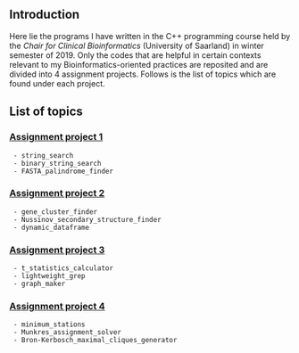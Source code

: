 ## Introduction
Here lie the programs I have written in the C++ programming course held by the *Chair for Clinical Bioinformatics* (University of Saarland) in winter semester of 2019. Only the codes that are helpful in certain contexts relevant to my Bioinformatics-oriented practices are reposited and are divided into 4 assignment projects. Follows is the list of topics which are found under each project. 

## List of topics
### [Assignment project 1](https://github.com/dhtt/C2Plus/tree/master/assignment1/code)
	 - string_search
	 - binary_string_search 
	 - FASTA_palindrome_finder
	 
### [Assignment project 2](https://github.com/dhtt/C2Plus/tree/master/assignment2/code)
	 - gene_cluster_finder
	 - Nussinov_secondary_structure_finder
	 - dynamic_dataframe

### [Assignment project 3](https://github.com/dhtt/C2Plus/tree/master/assignment3/code)
	 - t_statistics_calculator
	 - lightweight_grep
	 - graph_maker

### [Assignment project 4](https://github.com/dhtt/C2Plus/tree/master/assignment4/code)
	 - minimum_stations
	 - Munkres_assignment_solver
	 - Bron-Kerbosch_maximal_cliques_generator

